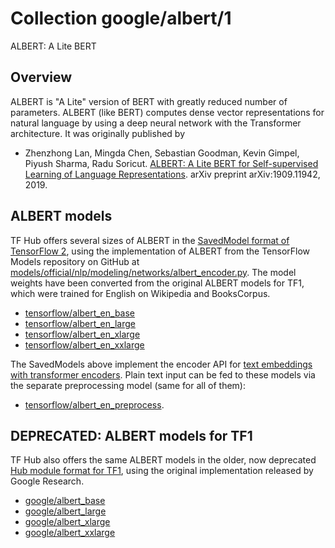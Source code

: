 # Collection google/albert/1

ALBERT: A Lite BERT

<!-- dataset: wikipedia-and-bookscorpus -->
<!-- module-type: text-embedding -->
<!-- network-architecture: Transformer -->
<!-- language: en -->

## Overview

ALBERT is "A Lite" version of BERT with greatly reduced number of parameters.
ALBERT (like BERT) computes dense vector representations for natural language
by using a deep neural network with the Transformer architecture.
It was originally published by

  * Zhenzhong Lan, Mingda Chen, Sebastian Goodman, Kevin Gimpel, Piyush Sharma,
    Radu Soricut. [ALBERT: A Lite BERT for Self-supervised Learning of Language
    Representations](https://arxiv.org/abs/1909.11942). arXiv preprint
    arXiv:1909.11942, 2019.


## ALBERT models

TF Hub offers several sizes of ALBERT in the
[SavedModel format of TensorFlow 2](https://www.tensorflow.org/hub/tf2_saved_model),
using
the implementation of ALBERT from the TensorFlow Models repository on GitHub at
[models/official/nlp/modeling/networks/albert_encoder.py](https://github.com/tensorflow/models/blob/master/official/nlp/modeling/networks/albert_encoder.py).
The model weights have been converted from the original ALBERT models for TF1,
which were trained for English on Wikipedia and BooksCorpus.

  * [tensorflow/albert_en_base](https://tfhub.dev/tensorflow/albert_en_base)
  * [tensorflow/albert_en_large](https://tfhub.dev/tensorflow/albert_en_large)
  * [tensorflow/albert_en_xlarge](https://tfhub.dev/tensorflow/albert_en_xlarge)
  * [tensorflow/albert_en_xxlarge](https://tfhub.dev/tensorflow/albert_en_xxlarge)

The SavedModels above implement the encoder API for [text embeddings with transformer
encoders](https://www.tensorflow.org/hub/common_saved_model_apis/text#transformer-encoders). Plain text input can be fed to these models via the separate
preprocessing model (same for all of them):

  * [tensorflow/albert_en_preprocess](https://tfhub.dev/tensorflow/albert_en_preprocess).


## DEPRECATED: ALBERT models for TF1

TF Hub also offers the same ALBERT models in the older, now deprecated
[Hub module format for TF1](https://www.tensorflow.org/hub/tf1_hub_module),
using the original implementation released by Google Research.

  * [google/albert_base](https://tfhub.dev/google/albert_base)
  * [google/albert_large](https://tfhub.dev/google/albert_large)
  * [google/albert_xlarge](https://tfhub.dev/google/albert_xlarge)
  * [google/albert_xxlarge](https://tfhub.dev/google/albert_xxlarge)

